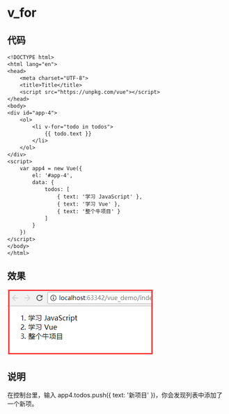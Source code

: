 # v_for

## 代码
```
<!DOCTYPE html>
<html lang="en">
<head>
    <meta charset="UTF-8">
    <title>Title</title>
    <script src="https://unpkg.com/vue"></script>
</head>
<body>
<div id="app-4">
    <ol>
        <li v-for="todo in todos">
            {{ todo.text }}
        </li>
    </ol>
</div>
<script>
    var app4 = new Vue({
        el: '#app-4',
        data: {
            todos: [
                { text: '学习 JavaScript' },
                { text: '学习 Vue' },
                { text: '整个牛项目' }
            ]
        }
    })
</script>
</body>
</html>
```

## 效果

![](assets/2017-09-18-14-24-16.png)


## 说明

在控制台里，输入 app4.todos.push({ text: '新项目' })，你会发现列表中添加了一个新项。
